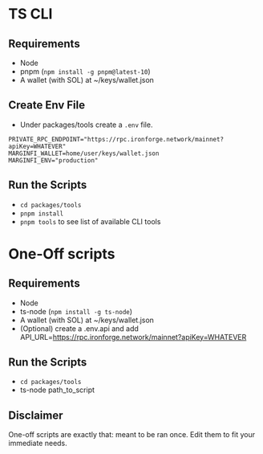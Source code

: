 # TS CLI

## Requirements

* Node
* pnpm (`npm install -g pnpm@latest-10`)
* A wallet (with SOL) at  ~/keys/wallet.json


## Create Env File
* Under packages/tools create a `.env` file.
```
PRIVATE_RPC_ENDPOINT="https://rpc.ironforge.network/mainnet?apiKey=WHATEVER"
MARGINFI_WALLET=home/user/keys/wallet.json
MARGINFI_ENV="production"
```

## Run the Scripts
* `cd packages/tools`
* `pnpm install`
* `pnpm tools` to see list of available CLI tools

# One-Off scripts

## Requirements

* Node
* ts-node (`npm install -g ts-node`)
* A wallet (with SOL) at  ~/keys/wallet.json
* (Optional) create a .env.api and add API_URL=https://rpc.ironforge.network/mainnet?apiKey=WHATEVER

## Run the Scripts
* `cd packages/tools`
* ts-node path_to_script

## Disclaimer
One-off scripts are exactly that: meant to be ran once. Edit them to fit your immediate needs.